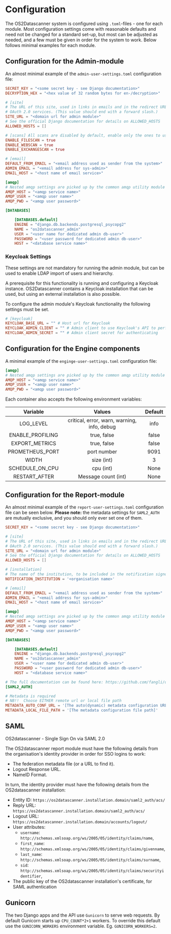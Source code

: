 # Configuration

The OS2Datascanner system is configured using `.toml`-files - one for each
module. Most configuration settings come with reasonable defaults and need not
be changed for a standard set-up, but most can be adjusted as needed, and a few
must be given in order for the system to work. Below follows minimal examples
for each module.


## Configuration for the Admin-module

An almost minimal example of the `admin-user-settings.toml` configuration file:

```toml
SECRET_KEY = "<some secret key - see Django documentation>"
DECRYPTION_HEX = "<hex value of 32 random bytes for en-/decryption>"

# [site]
# The URL of this site, used in links in emails and in the redirect URL for
# OAuth 2.0 services. (This value should end with a forward slash.)
SITE_URL = "<domain url for admin module>"
# See the official Django documentation for details on ALLOWED_HOSTS
ALLOWED_HOSTS = []

# [scans] All scans are disabled by default, enable only the ones to use
ENABLE_FILESCAN = true
ENABLE_WEBSCAN = true
ENABLE_EXCHANGESCAN = true

# [email]
DEFAULT_FROM_EMAIL = "<email address used as sender from the system>"
ADMIN_EMAIL = "<email address for sys-admin>"
EMAIL_HOST = "<host name of email service>"

[amqp]
# Nested amqp settings are picked up by the common amqp utility module
AMQP_HOST = "<amqp service name>"
AMQP_USER = "<amqp user name>"
AMQP_PWD = "<amqp user password>"

[DATABASES]

    [DATABASES.default]
    ENGINE = "django.db.backends.postgresql_psycopg2"
    NAME = "os2datascanner_admin"
    USER = "<user name for dedicated admin db-user>"
    PASSWORD = "<user password for dedicated admin db-user>"
    HOST = "<database service name>"
```

### Keycloak Settings
These settings are not mandatory for running the admin module, but can be used to enable LDAP import of users and hierarchy.

A prerequisite for this functionality is running and configuring a Keycloak instance.
OS2Datascanner contains a Keycloak installation that can be used, but using an external installation is also possible.

To configure the admin module's Keycloak functionality the following settings must be set.
```toml
# [keycloak]
KEYCLOAK_BASE_URL = "" # Host url for Keycloak
KEYCLOAK_ADMIN_CLIENT = "" # Admin client to use Keycloak's API to perform actions
KEYCLOAK_ADMIN_SECRET = "" # Admin client secret for authenticating 
```



## Configuration for the Engine components

A minimal example of the `enginge-user-settings.toml` configuration file:

```toml
[amqp]
# Nested amqp settings are picked up by the common amqp utility module
AMQP_HOST = "<amqp service name>"
AMQP_USER = "<amqp user name>"
AMQP_PWD = "<amqp user password>"
```

Each container also accepts the following environment variables:

|Variable|                   Values                    |Default|
|:------:|:-------------------------------------------:|:-----:|
|LOG_LEVEL| critical, error, warn, warning, info, debug |info|
|ENABLE_PROFILING|                 true, false                 |false|
|EXPORT_METRICS|                 true, false                 |false|
|PROMETHEUS_PORT|                 port number                 |9091|
|WIDTH|                 size (int)                  |3|
|SCHEDULE_ON_CPU|                  cpu (int)                  |None|
|RESTART_AFTER|             Message count (int)             |None|


## Configuration for the Report-module

An almost minimal example of the `report-user-settings.toml` configuration file
can be seen below. **Please note:** the metadata settings for `SAML2_AUTH` are
mutually exclusive, and you should only ever set one of them.

```toml
SECRET_KEY = "<some secret key - see Django documentation>"

# [site]
# The URL of this site, used in links in emails and in the redirect URL for
# OAuth 2.0 services. (This value should end with a forward slash.)
SITE_URL = "<domain url for admin module>"
# See the official Django documentation for details on ALLOWED_HOSTS
ALLOWED_HOSTS = []

# [installation]
# The name of the institution, to be included in the notification signoff
NOTIFICATION_INSTITUTION = '<organisation name>'

# [email]
DEFAULT_FROM_EMAIL = "<email address used as sender from the system>"
ADMIN_EMAIL = "<email address for sys-admin>"
EMAIL_HOST = "<host name of email service>"

[amqp]
# Nested amqp settings are picked up by the common amqp utility module
AMQP_HOST = "<amqp service name>"
AMQP_USER = "<amqp user name>"
AMQP_PWD = "<amqp user password>"

[DATABASES]

    [DATABASES.default]
    ENGINE = "django.db.backends.postgresql_psycopg2"
    NAME = "os2datascanner_admin"
    USER = "<user name for dedicated admin db-user>"
    PASSWORD = "<user password for dedicated admin db-user>"
    HOST = "<database service name>"

# The full documentation can be found here: https://github.com/fangli/django-saml2-auth
[SAML2_AUTH]

# Metadata is required
# NB!!  Choose EITHER remote url or local file path
METADATA_AUTO_CONF_URL = '[The auto(dynamic) metadata configuration URL of SAML2]'
METADATA_LOCAL_FILE_PATH = '[The metadata configuration file path]'
```


## SAML

OS2datascanner - Single Sign On via SAML 2.0

The OS2datascanner report module must have the following details from the
organisation's identity provider in order for SSO logins to work:

* The federation metadata file (or a URL to find it).
* Logout Response URL.
* NameID Format.

In turn, the identity provider must have the following details from the
OS2datascanner installation:

* Entity ID: `https://os2datascanner.installation.domain/saml2_auth/acs/`
* Reply URL: `https://os2datascanner.installation.domain/saml2_auth/acs/`
* Logout URL: `https://os2datascanner.installation.domain/accounts/logout/`
* User attributes:
    * `username`: `http://schemas.xmlsoap.org/ws/2005/05/identity/claims/name`,
    * `first_name`: `http://schemas.xmlsoap.org/ws/2005/05/identity/claims/givenname`,
    * `last_name`: `http://schemas.xmlsoap.org/ws/2005/05/identity/claims/surname`,
    * `sid`: `http://schemas.xmlsoap.org/ws/2005/05/identity/claims/securityidentifier`,
* The public key of the OS2datascanner installation's certificate, for SAML authentication


## Gunicorn

The two Django apps and the API use `Gunicorn` to serve web requests. By
default Gunicorn starts up `CPU_COUNT*2+1` workers. To override this default
use the `GUNICORN_WORKERS` environment variable. Eg.  `GUNICORN_WORKERS=2`.
